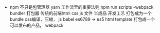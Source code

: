 - npm 不只是包管理器 yarn
工作流里的重要法则
npm run scripts
-webpack
 bundler 打包器
 传统的前端html css js 文件
 半成品     开发工艺    打包成为一个bundle
 css编译，压缩，
 js babel es6789 -> es5
 html template
 打包成一个可以发布的产品， webpack
 